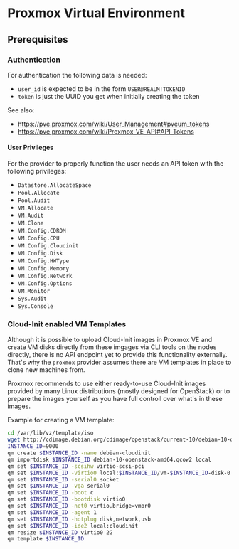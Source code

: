 # Proxmox Virtual Environment

## Prerequisites

### Authentication

For authentication the following data is needed:

- `user_id` is expected to be in the form `USER@REALM!TOKENID`
- `token` is just the UUID you get when initially creating the token

See also:
* https://pve.proxmox.com/wiki/User_Management#pveum_tokens
* https://pve.proxmox.com/wiki/Proxmox_VE_API#API_Tokens

#### User Privileges

For the provider to properly function the user needs an API token with the following privileges:

* `Datastore.AllocateSpace`
* `Pool.Allocate`
* `Pool.Audit`
* `VM.Allocate`
* `VM.Audit`
* `VM.Clone`
* `VM.Config.CDROM`
* `VM.Config.CPU`
* `VM.Config.Cloudinit`
* `VM.Config.Disk`
* `VM.Config.HWType`
* `VM.Config.Memory`
* `VM.Config.Network`
* `VM.Config.Options`
* `VM.Monitor`
* `Sys.Audit`
* `Sys.Console`

### Cloud-Init enabled VM Templates

Although it is possible to upload Cloud-Init images in Proxmox VE and create VM disks directly from
these imgages via CLI tools on the nodes directly, there is no API endpoint yet to provide this
functionality externally. That's why the `proxmox` provider assumes there are VM templates in place
to clone new machines from.

Proxmox recommends to use either ready-to-use Cloud-Init images provided by many Linux distributions
(mostly designed for OpenStack) or to prepare the images yourself as you have full controll over
what's in these images.

Example for creating a VM template:
```bash
cd /var/lib/vz/template/iso
wget http://cdimage.debian.org/cdimage/openstack/current-10/debian-10-openstack-amd64.qcow2
INSTANCE_ID=9000
qm create $INSTANCE_ID -name debian-cloudinit
qm importdisk $INSTANCE_ID debian-10-openstack-amd64.qcow2 local
qm set $INSTANCE_ID -scsihw virtio-scsi-pci
qm set $INSTANCE_ID -virtio0 local:$INSTANCE_ID/vm-$INSTANCE_ID-disk-0.raw
qm set $INSTANCE_ID -serial0 socket
qm set $INSTANCE_ID -vga serial0
qm set $INSTANCE_ID -boot c
qm set $INSTANCE_ID -bootdisk virtio0
qm set $INSTANCE_ID -net0 virtio,bridge=vmbr0
qm set $INSTANCE_ID -agent 1
qm set $INSTANCE_ID -hotplug disk,network,usb
qm set $INSTANCE_ID -ide2 local:cloudinit
qm resize $INSTANCE_ID virtio0 2G
qm template $INSTANCE_ID
```
